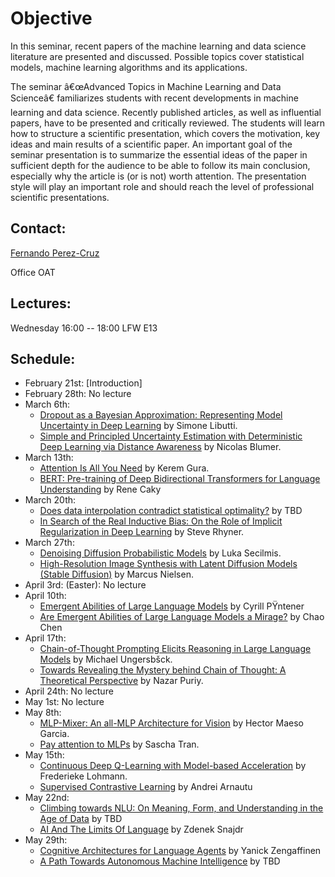 # Objective

In this seminar, recent papers of the machine learning and data science literature are presented and discussed. Possible topics cover statistical models, machine learning algorithms and its applications.

The seminar â€œAdvanced Topics in Machine Learning and Data Scienceâ€ familiarizes students with recent developments in machine learning and data science. Recently published articles, as well as influential papers, have to be presented and critically reviewed. The students will learn how to structure a scientific presentation, which covers the motivation, key ideas and main results of a scientific paper. An important goal of the seminar presentation is to summarize the essential ideas of the paper in sufficient depth for the audience to be able to follow its main conclusion, especially why the article is (or is not) worth attention. The presentation style will play an important role and should reach the level of professional scientific presentations.

## Contact:

[Fernando Perez-Cruz](mailto:fernando.perezcruz@sdsc.ethz.ch)

Office OAT

## Lectures:

Wednesday 16:00 -- 18:00     LFW  E13

## Schedule:

- February 21st: [Introduction]
- February 28th: No lecture
- March 6th: 
  - [Dropout as a Bayesian Approximation: Representing Model Uncertainty in Deep Learning](http://proceedings.mlr.press/v48/gal16.pdf) by Simone Libutti.
  - [Simple and Principled Uncertainty Estimation with Deterministic Deep Learning via Distance Awareness](https://arxiv.org/abs/2006.10108) by Nicolas Blumer.
- March 13th:
  - [Attention Is All You Need]( https://arxiv.org/abs/1706.03762) by Kerem Gura.
  - [BERT: Pre-training of Deep Bidirectional Transformers for Language Understanding](https://arxiv.org/abs/1810.04805) by Rene Caky
- March 20th:
  - [Does data interpolation contradict statistical optimality?](https://proceedings.mlr.press/v89/belkin19a.html) by TBD
  -  [In Search of the Real Inductive Bias: On the Role of Implicit Regularization in Deep Learning](https://arxiv.org/pdf/1412.6614.pdf ) by Steve Rhyner.
- March 27th: 
  - [Denoising Diffusion Probabilistic Models]( https://arxiv.org/abs/2006.11239) by Luka Secilmis.
  - [High-Resolution Image Synthesis with Latent Diffusion Models (Stable Diffusion)](https://arxiv.org/abs/2112.10752) by Marcus Nielsen.
- April 3rd: (Easter): No lecture
- April 10th:
  - [Emergent Abilities of Large Language Models](https://arxiv.org/abs/2206.07682) by Cyrill PŸntener
  - [Are Emergent Abilities of Large Language Models a Mirage?](https://arxiv.org/abs/2304.15004) by Chao Chen
- April 17th:
  -  [Chain-of-Thought Prompting Elicits Reasoning in Large Language Models](https://arxiv.org/abs/2201.11903) by Michael Ungersbšck.
  -  [Towards Revealing the Mystery behind Chain of Thought: A Theoretical Perspective](https://arxiv.org/pdf/2305.15408.pdf) by Nazar Puriy.
- April 24th: No lecture
- May 1st: No lecture 
- May 8th:
  -  [MLP-Mixer: An all-MLP Architecture for Vision](https://arxiv.org/abs/2105.01601) by Hector Maeso Garcia.
  -  [Pay attention to MLPs](https://arxiv.org/pdf/2105.08050.pdf) by Sascha Tran.
- May 15th:
  -  [Continuous Deep Q-Learning with Model-based Acceleration](https://proceedings.mlr.press/v48/gu16.html) by Frederieke Lohmann.
  -  [Supervised Contrastive Learning](https://proceedings.neurips.cc/paper/2020/hash/d89a66c7c80a29b1bdbab0f2a1a94af8-Abstract.html) by Andrei Arnautu
- May 22nd:
  -  [Climbing towards NLU: On Meaning, Form, and Understanding in the Age of Data](https://aclanthology.org/2020.acl-main.463.pdf) by TBD
  -  [AI And The Limits Of Language](https://www.noemamag.com/ai-and-the-limits-of-language/) by Zdenek Snajdr
- May 29th:
  -  [Cognitive Architectures for Language Agents](https://arxiv.org/pdf/2309.02427.pdf) by Yanick Zengaffinen
  -  [A Path Towards Autonomous Machine Intelligence](https://openreview.net/pdf?id=BZ5a1r-kVsf ) by TBD

